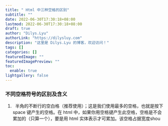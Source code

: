 ```yaml
---
title: " Html 中三种空格的区别"
subtitle: ""
date: 2022-06-30T17:30:18+08:00
lastmod: 2022-06-30T17:30:18+08:00
draft: true
author: "Dilys.Lyu"
authorLink: "https://dilysluy.com"
description: "这里是 Dilys.Lyu 的博客，欢迎访问！"
tags: []
categories: []
featuredImage: ""
featuredImagePreview: ""
toc:
  enable: true
lightgallery: false
---
```

### 不同空格符号的区别及含义

1. &nbsp; 半角的不断行的空白格（推荐使用）；这是我们使用最多的空格，也就是按下 space 键产生的空格。在 html 中，如果你用空格键产生此空格，空格是不会累加的（只算一个），要是用 html 实体表示才可累加。该空格占据宽度shou